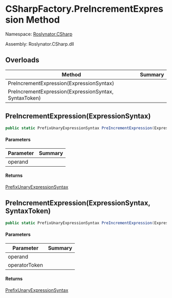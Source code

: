 # CSharpFactory\.PreIncrementExpression Method

Namespace: [Roslynator.CSharp](../../README.md)

Assembly: Roslynator\.CSharp\.dll

## Overloads

| Method | Summary |
| ------ | ------- |
| PreIncrementExpression\(ExpressionSyntax\) | |
| PreIncrementExpression\(ExpressionSyntax, SyntaxToken\) | |

## PreIncrementExpression\(ExpressionSyntax\)

```csharp
public static PrefixUnaryExpressionSyntax PreIncrementExpression(ExpressionSyntax operand)
```

#### Parameters

| Parameter | Summary |
| --------- | ------- |
| operand | |

#### Returns

[PrefixUnaryExpressionSyntax](https://docs.microsoft.com/en-us/dotnet/api/microsoft.codeanalysis.csharp.syntax.prefixunaryexpressionsyntax)


## PreIncrementExpression\(ExpressionSyntax, SyntaxToken\)

```csharp
public static PrefixUnaryExpressionSyntax PreIncrementExpression(ExpressionSyntax operand, SyntaxToken operatorToken)
```

#### Parameters

| Parameter | Summary |
| --------- | ------- |
| operand | |
| operatorToken | |

#### Returns

[PrefixUnaryExpressionSyntax](https://docs.microsoft.com/en-us/dotnet/api/microsoft.codeanalysis.csharp.syntax.prefixunaryexpressionsyntax)


